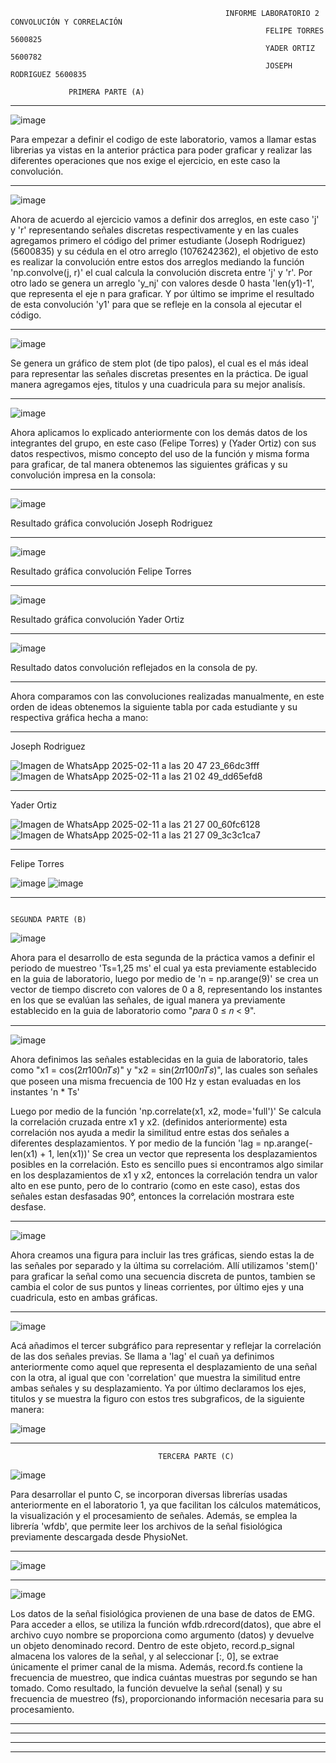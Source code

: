                                                     INFORME LABORATORIO 2 CONVOLUCIÓN Y CORRELACIÓN 
                                                             FELIPE TORRES 5600825
                                                             YADER ORTIZ   5600782
                                                             JOSEPH RODRIGUEZ 5600835

                 PRIMERA PARTE (A)
___________________________________________________________________________________________________________________________

![image](https://github.com/user-attachments/assets/f3c8b298-402a-4acb-800c-add117427036)

Para empezar a definir el codigo de este laboratorio, vamos a llamar estas librerias ya vistas en la anterior práctica para poder graficar y realizar las diferentes operaciones que nos exige el ejercicio, en este caso la convolución.
___________________________________________________________________________________________________________________________

![image](https://github.com/user-attachments/assets/5695277b-239f-4baa-9879-96ae51555c8c)

Ahora de acuerdo al ejercicio vamos a definir dos arreglos, en este caso 'j' y 'r' representando señales discretas respectivamente y en las cuales agregamos primero el código del primer estudiante (Joseph Rodriguez) (5600835) y su cédula en el otro arreglo (1076242362), el objetivo de esto es realizar la convolución entre estos dos arreglos mediando la función 'np.convolve(j, r)' el cual calcula la convolución discreta entre 'j' y 'r'.
Por otro lado se genera un arreglo 'y_nj' con valores desde 0 hasta 'len(y1)-1', que representa el eje n para graficar. Y por último se imprime el resultado de esta convolución 'y1' para que se refleje en la consola al ejecutar el código.
___________________________________________________________________________________________________________________________

![image](https://github.com/user-attachments/assets/e16c8f89-7a2a-40b5-982a-8c7599fd0132)

Se genera un gráfico de stem plot (de tipo palos), el cual es el más ideal para representar las señales discretas presentes en la práctica. De igual manera agregamos ejes, titulos y una cuadricula para su mejor analisís.
___________________________________________________________________________________________________________________________

![image](https://github.com/user-attachments/assets/fe7c727b-4e84-4da9-afcd-f61013be1ee9)

Ahora aplicamos lo explicado anteriormente con los demás datos de los integrantes del grupo, en este caso (Felipe Torres) y (Yader Ortiz) con sus datos respectivos, mismo concepto del uso de la función y misma forma para graficar, de tal manera obtenemos las siguientes gráficas y su convolución impresa en la consola:
___________________________________________________________________________________________________________________________

![image](https://github.com/user-attachments/assets/af537f3a-0bca-4d95-98ff-e73d377c7060)

Resultado gráfica convolución Joseph Rodriguez 
___________________________________________________________________________________________________________________________

![image](https://github.com/user-attachments/assets/a523b097-cc1a-43f9-872d-ac0a7393f496)

Resultado gráfica convolución Felipe Torres 
___________________________________________________________________________________________________________________________

![image](https://github.com/user-attachments/assets/db8f4cd3-ea31-4a1e-a3d5-a5354bf7d15d)

Resultado gráfica convolución Yader Ortiz
___________________________________________________________________________________________________________________________

![image](https://github.com/user-attachments/assets/9533c770-1cff-4833-b514-3244af135ac2)

Resultado datos convolución reflejados en la consola de py.

___________________________________________________________________________________________________________________________

Ahora comparamos con las convoluciones realizadas manualmente, en este orden de ideas obtenemos la siguiente tabla por cada estudiante y su respectiva gráfica hecha a mano:
___________________________________________________________________________________________________________________________

Joseph Rodriguez 

![Imagen de WhatsApp 2025-02-11 a las 20 47 23_66dc3fff](https://github.com/user-attachments/assets/51b9521e-2943-4889-a0a0-47826662b21b)
![Imagen de WhatsApp 2025-02-11 a las 21 02 49_dd65efd8](https://github.com/user-attachments/assets/8bf23f20-e8e8-473d-a794-0744e6f35d6a)
___________________________________________________________________________________________________________________________

Yader Ortiz 

![Imagen de WhatsApp 2025-02-11 a las 21 27 00_60fc6128](https://github.com/user-attachments/assets/33098a0a-db66-4da6-a60e-2a2cc8f86be2)
![Imagen de WhatsApp 2025-02-11 a las 21 27 09_3c3c1ca7](https://github.com/user-attachments/assets/3d4ee2a7-5fb6-48e0-a84b-b119e329405f)
___________________________________________________________________________________________________________________________
Felipe Torres 

![image](https://github.com/user-attachments/assets/d870b71e-2c4c-44ea-8624-2bbea483c921)
![image](https://github.com/user-attachments/assets/12b210db-683f-4e3e-a36b-6aeadb66eff0)

___________________________________________________________________________________________________________________________


                                                                           SEGUNDA PARTE (B) 
                                                                           
![image](https://github.com/user-attachments/assets/8e3f2a6b-0170-41cc-a86b-4dd8ccef8073)

Ahora para el desarrollo de esta segunda de la práctica vamos a definir el periodo de muestreo 'Ts=1,25 ms' el cual ya esta previamente establecido en la guia de laboratorio, luego por medio de 'n = np.arange(9)' se crea un vector de tiempo discreto con valores de 0 a 8, representando los instantes en los que se evalúan las señales, de igual manera ya previamente establecido en la guia de laboratorio como "𝑝𝑎𝑟𝑎 0 ≤ 𝑛 < 9".

___________________________________________________________________________________________________________________________

![image](https://github.com/user-attachments/assets/10110a3a-e8ff-4f2e-b633-f2718cb201da)

Ahora definimos las señales establecidas en la guia de laboratorio, tales como "x1 = cos(2𝜋100𝑛𝑇𝑠)" y "x2 = sin(2𝜋100𝑛𝑇𝑠)", las cuales son señales que poseen una misma frecuencia de 100 Hz y estan evaluadas en los instantes 'n * Ts'

Luego por medio de la función 'np.correlate(x1, x2, mode='full')' Se calcula la correlación cruzada entre x1 y x2. (definidos anteriormente) esta correlación nos ayuda a medir la similitud entre estas dos señales a diferentes desplazamientos. Y por medio de la función 'lag = np.arange(-len(x1) + 1, len(x1))' Se crea un vector que representa los desplazamientos posibles en la correlación. Esto es sencillo pues si encontramos algo similar en los desplazamientos de x1 y x2, entonces la correlación tendra un valor alto en ese punto, pero de lo contrario (como en este caso), estas dos señales estan desfasadas 90°, entonces la correlación mostrara este desfase.
___________________________________________________________________________________________________________________________

![image](https://github.com/user-attachments/assets/3209bd9b-e7a6-48e0-b021-27a4ff0c7b7d)

Ahora creamos una figura para incluir las tres gráficas, siendo estas la de las señales por separado y la última su correlacióm. 
Allí utilizamos 'stem()' para graficar la señal como una secuencia discreta de puntos, tambien se cambia el color de sus puntos y lineas corrientes, por último ejes y una cuadricula, esto en ambas gráficas.

___________________________________________________________________________________________________________________________

![image](https://github.com/user-attachments/assets/2fda55b1-ba33-40f0-a523-bbebcc4cfa36)

Acá añadimos el tercer subgráfico para representar y reflejar la correlación de las dos señales previas. Se llama a 'lag' el cuañ ya definimos anteriormente como aquel que representa el desplazamiento de una señal con la otra, al igual que con 'correlation' que muestra la similitud entre ambas señales y su desplazamiento. Ya por último declaramos los ejes, titulos y se muestra la figuro con estos tres subgraficos, de la siguiente manera:

![image](https://github.com/user-attachments/assets/3c3db6b0-73bd-43fe-a290-1a1eb4e97829)

___________________________________________________________________________________________________________________________

                                     TERCERA PARTE (C)
                                     
![image](https://github.com/user-attachments/assets/836aa702-8cc1-45e4-a647-10bbe5f00892)

Para desarrollar el punto C, se incorporan diversas librerías usadas anteriormente en el laboratorio 1, ya que facilitan los cálculos matemáticos, la visualización y el procesamiento de señales. Además, se emplea la librería 'wfdb', que permite leer los archivos de la señal fisiológica previamente descargada desde PhysioNet.

___________________________________________________________________________________________________________________________

![image](https://github.com/user-attachments/assets/ce75fe83-2a0b-4707-99f2-491367ef0149)
___________________________________________________________________________________________________________________________

![image](https://github.com/user-attachments/assets/b8b69978-70ba-4e6c-af25-7ee37d919825)

Los datos de la señal fisiológica provienen de una base de datos de EMG. Para acceder a ellos, se utiliza la función wfdb.rdrecord(datos), que abre el archivo cuyo nombre se proporciona como argumento (datos) y devuelve un objeto denominado record. Dentro de este objeto, record.p_signal almacena los valores de la señal, y al seleccionar [:, 0], se extrae únicamente el primer canal de la misma. Además, record.fs contiene la frecuencia de muestreo, que indica cuántas muestras por segundo se han tomado. Como resultado, la función devuelve la señal (senal) y su frecuencia de muestreo (fs), proporcionando información necesaria para su procesamiento.
___________________________________________________________________________________________________________________________
___________________________________________________________________________________________________________________________
___________________________________________________________________________________________________________________________
___________________________________________________________________________________________________________________________
